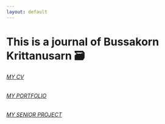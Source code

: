 ```yaml
---
layout: default
---
```


# This is a journal of Bussakorn Krittanusarn :card_file_box:

###### [MY CV](https://bussakornkrit.github.io/bussajournal/CV)

###### [MY PORTFOLIO](https://bussakornkrit.github.io/bussajournal/portfolio)

###### [MY SENIOR PROJECT](https://bussakornkrit.github.io/bussajournal/snrprj)
